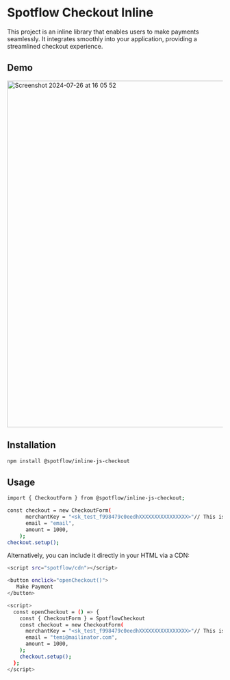 
# Spotflow Checkout Inline

This project is an inline library that enables users to make payments seamlessly. It integrates smoothly into your application, providing a streamlined checkout experience.

## Demo
<img width="808" alt="Screenshot 2024-07-26 at 16 05 52" src="https://github.com/user-attachments/assets/4dbb0b2e-2142-4f04-994a-5c352de7d30e">


## Installation
 ```sh
 npm install @spotflow/inline-js-checkout
   ```

## Usage
 ```sh
 import { CheckoutForm } from @spotflow/inline-js-checkout;

 const checkout = new CheckoutForm(
       merchantKey = "<sk_test_f998479c0eedhXXXXXXXXXXXXXXXX>"// This is your Merchant Key generated for your Merchant on Spotflow
       email = "email",
       amount = 1000,
     );
 checkout.setup();
 ```

Alternatively, you can include it directly in your HTML via a CDN:
```sh 
<script src="spotflow/cdn"></script>  
```

 ```sh
 <button onclick="openCheckout()">
    Make Payment
 </button>
 ```
 ```sh
 <script>
   const openCheckout = () => {
     const { CheckoutForm } = SpotflowCheckout
     const checkout = new CheckoutForm(
       merchantKey = "<sk_test_f998479c0eedhXXXXXXXXXXXXXXXX>"// This is your Merchant Key generated for your Merchant on Spotflow
       email = "temi@mailinator.com",
       amount = 1000,
     );
     checkout.setup();
   };
 </script>
 ```



